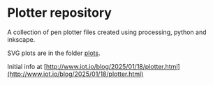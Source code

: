 # Plotter repository

A collection of pen plotter files created using processing, python and inkscape.

SVG plots are in the folder [plots](https://github.com/djdunc/plotter/tree/main/plots).

Initial info at [http://www.iot.io/blog/2025/01/18/plotter.html](http://www.iot.io/blog/2025/01/18/plotter.html)
